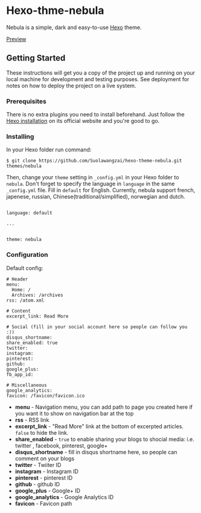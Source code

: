 # Hexo-thme-nebula
Nebula is a simple, dark and easy-to-use [Hexo](https://hexo.io/) theme.

[Preview](https://suolawangzai.github.io/)

## Getting Started

These instructions will get you a copy of the project up and running on your local machine for development and testing purposes. See deployment for notes on how to deploy the project on a live system.

### Prerequisites

There is no extra plugins you need to install beforehand. Just follow the [Hexo installation](https://hexo.io/docs/) on its official website and you're good to go.

### Installing

In your Hexo folder run command:

```
$ git clone https://github.com/Suolawangzai/hexo-theme-nebula.git themes/nebula
```

Then, change your `theme` setting in `_config.yml` in your Hexo folder to `nebula`.
Don't forget to specify the language in `language` in the same `_config.yml` file. Fill in `default` for English. Currently, nebula support french, japenese, russian, Chinese(traditional/simplified), norwegian and dutch.

```

language: default

...


theme: nebula

```

### Configuration

Default config:
```
# Header
menu:
  Home: /
  Archives: /archives
rss: /atom.xml

# Content
excerpt_link: Read More

# Social (fill in your social account here so people can follow you :))
disqus_shortname:
share_enabled: true
twitter:
instagram:
pinterest:
github:
google_plus:
fb_app_id:

# Miscellaneous
google_analytics:
favicon: /favicon/favicon.ico

```

- **menu** - Navigation menu, you can add path to page you created here if you want it to show on navigation bar at the top
- **rss** - RSS link
- **excerpt_link** - "Read More" link at the bottom of excerpted articles. `false` to hide the link.
- **share_enabled** - `true` to enable sharing your blogs to shocial media: i.e. twitter , facebook, pinterest, google+
- **disqus_shortname** - fill in disqus shortname here, so people can comment on your blogs
- **twitter** - Twiiter ID
- **instagram** - Instagram ID
- **pinterest** - pinterest ID
- **github** - github ID
- **google_plus** - Google+ ID
- **google_analytics** - Google Analytics ID
- **favicon** - Favicon path
